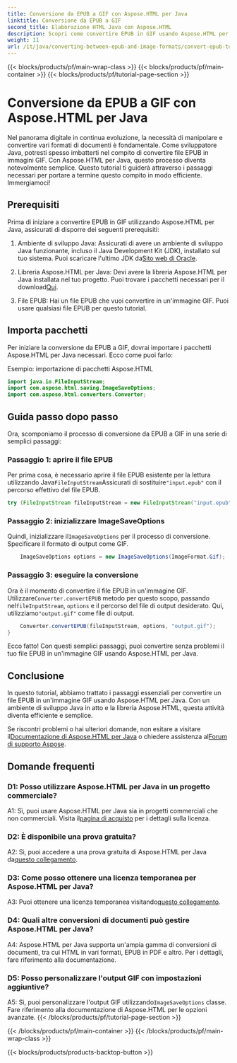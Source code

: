 ```yaml
---
title: Conversione da EPUB a GIF con Aspose.HTML per Java
linktitle: Conversione da EPUB a GIF
second_title: Elaborazione HTML Java con Aspose.HTML
description: Scopri come convertire EPUB in GIF usando Aspose.HTML per Java. Semplice, efficiente e affidabile.
weight: 11
url: /it/java/converting-between-epub-and-image-formats/convert-epub-to-gif/
---
```


{{< blocks/products/pf/main-wrap-class >}}
{{< blocks/products/pf/main-container >}}
{{< blocks/products/pf/tutorial-page-section >}}

# Conversione da EPUB a GIF con Aspose.HTML per Java

Nel panorama digitale in continua evoluzione, la necessità di manipolare e convertire vari formati di documenti è fondamentale. Come sviluppatore Java, potresti spesso imbatterti nel compito di convertire file EPUB in immagini GIF. Con Aspose.HTML per Java, questo processo diventa notevolmente semplice. Questo tutorial ti guiderà attraverso i passaggi necessari per portare a termine questo compito in modo efficiente. Immergiamoci!

## Prerequisiti

Prima di iniziare a convertire EPUB in GIF utilizzando Aspose.HTML per Java, assicurati di disporre dei seguenti prerequisiti:

1. Ambiente di sviluppo Java:
    Assicurati di avere un ambiente di sviluppo Java funzionante, incluso il Java Development Kit (JDK), installato sul tuo sistema. Puoi scaricare l'ultimo JDK da[Sito web di Oracle](https://www.oracle.com/java/technologies/javase-downloads.html).

2. Libreria Aspose.HTML per Java:
    Devi avere la libreria Aspose.HTML per Java installata nel tuo progetto. Puoi trovare i pacchetti necessari per il download[Qui](https://releases.aspose.com/html/java/).

3. File EPUB:
   Hai un file EPUB che vuoi convertire in un'immagine GIF. Puoi usare qualsiasi file EPUB per questo tutorial.

## Importa pacchetti

Per iniziare la conversione da EPUB a GIF, dovrai importare i pacchetti Aspose.HTML per Java necessari. Ecco come puoi farlo:

Esempio: importazione di pacchetti Aspose.HTML
```java
import java.io.FileInputStream;
import com.aspose.html.saving.ImageSaveOptions;
import com.aspose.html.converters.Converter;
```

## Guida passo dopo passo

Ora, scomponiamo il processo di conversione da EPUB a GIF in una serie di semplici passaggi:

### Passaggio 1: aprire il file EPUB

 Per prima cosa, è necessario aprire il file EPUB esistente per la lettura utilizzando Java`FileInputStream`Assicurati di sostituire`"input.epub"` con il percorso effettivo del file EPUB.

```java
try (FileInputStream fileInputStream = new FileInputStream("input.epub")) {
```

### Passaggio 2: inizializzare ImageSaveOptions

 Quindi, inizializzare il`ImageSaveOptions` per il processo di conversione. Specificare il formato di output come GIF.

```java
    ImageSaveOptions options = new ImageSaveOptions(ImageFormat.Gif);
```

### Passaggio 3: eseguire la conversione

 Ora è il momento di convertire il file EPUB in un'immagine GIF. Utilizzare`Converter.convertEPUB` metodo per questo scopo, passando nel`fileInputStream`, `options` e il percorso del file di output desiderato. Qui, utilizziamo`"output.gif"` come file di output.

```java
    Converter.convertEPUB(fileInputStream, options, "output.gif");
}
```

Ecco fatto! Con questi semplici passaggi, puoi convertire senza problemi il tuo file EPUB in un'immagine GIF usando Aspose.HTML per Java.

## Conclusione

In questo tutorial, abbiamo trattato i passaggi essenziali per convertire un file EPUB in un'immagine GIF usando Aspose.HTML per Java. Con un ambiente di sviluppo Java in atto e la libreria Aspose.HTML, questa attività diventa efficiente e semplice.

 Se riscontri problemi o hai ulteriori domande, non esitare a visitare il[Documentazione di Aspose.HTML per Java](https://reference.aspose.com/html/java/) o chiedere assistenza al[Forum di supporto Aspose](https://forum.aspose.com/).

## Domande frequenti

### D1: Posso utilizzare Aspose.HTML per Java in un progetto commerciale?

A1: Sì, puoi usare Aspose.HTML per Java sia in progetti commerciali che non commerciali. Visita il[pagina di acquisto](https://purchase.aspose.com/buy) per i dettagli sulla licenza.

### D2: È disponibile una prova gratuita?

 A2: Sì, puoi accedere a una prova gratuita di Aspose.HTML per Java da[questo collegamento](https://releases.aspose.com/).

### D3: Come posso ottenere una licenza temporanea per Aspose.HTML per Java?

 A3: Puoi ottenere una licenza temporanea visitando[questo collegamento](https://purchase.aspose.com/temporary-license/).

### D4: Quali altre conversioni di documenti può gestire Aspose.HTML per Java?

A4: Aspose.HTML per Java supporta un'ampia gamma di conversioni di documenti, tra cui HTML in vari formati, EPUB in PDF e altro. Per i dettagli, fare riferimento alla documentazione.

### D5: Posso personalizzare l'output GIF con impostazioni aggiuntive?

 A5: Sì, puoi personalizzare l'output GIF utilizzando`ImageSaveOptions` classe. Fare riferimento alla documentazione di Aspose.HTML per le opzioni avanzate.
{{< /blocks/products/pf/tutorial-page-section >}}

{{< /blocks/products/pf/main-container >}}
{{< /blocks/products/pf/main-wrap-class >}}

{{< blocks/products/products-backtop-button >}}
